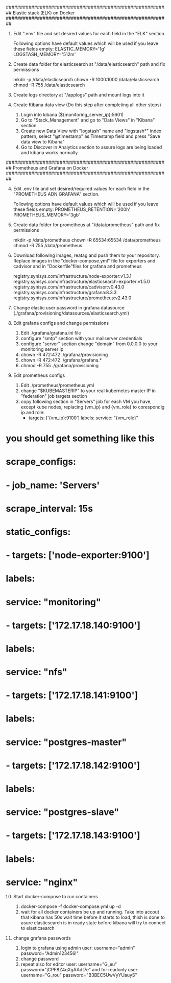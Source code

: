 ########################################################## Elastic stack (ELK) on Docker ##########################################################

1) Edit ".env" file and set desired values for each field in the "ELK" section. 

    Following options have default values which will be used if you leave these fields empty:
    ELASTIC_MEMORY='1g'
    LOGSTASH_MEMORY='512m'

2) Create data folder for elasticsearch at "/data/elasticsearch" path and fix permissions

    mkdir -p /data/elasticsearch
    chown -R 1000:1000 /data/elasticsearch
    chmod -R 755 /data/elasticsearch

3) Create logs directory at "/applogs" path and mount logs into it

12) Create Kibana data view (Do this step after completing all other steps)

    1. Login into kibana (${monitoring_server_ip}:5601)
    2. Go to "Stack_Management" and go to "Data Views" in "Kibana" section
    3. Create new Data View with "logstash" name and "logstash*" index pattern, select "@timestamp" as Timestamp field and press "Save data view to Kibana"
    4. Go to Discover in Analytics section to assure logs are being loaded and kibana works normally





########################################################## Prometheus and Grafana on Docker ##########################################################

4) Edit .env file and set desired/required values for each field in the "PROMETHEUS ADN GRAFANA" section.

    Following options have default values which will be used if you leave these fields empty:
    PROMETHEUS_RETENTION='200h'
    PROMETHEUS_MEMORY='3gb'

5) Create data folder for prometheus at "/data/prometheus" path and fix permissions

    mkdir -p /data/prometheus
    chown -R 65534:65534 /data/prometheus
    chmod -R 755 /data/prometheus

6) Download following images, reatag and push them to your repository. Replace images in the "docker-compose.yml" file for exporters and cadvisor and in "Dockerfile"files for grafana and prometheus

    registry.synisys.com/infrastructure/node-exporter:v1.3.1
    registry.synisys.com/infrastructure/elasticsearch-exporter:v1.5.0
    registry.synisys.com/infrastructure/cadvisor:v0.43.0
    registry.synisys.com/infrastructure/grafana:8.3.3
    registry.synisys.com/infrastructure/prometheus:v2.43.0

7) Change elastic user password in grafana datasource (./grafana/provisioning/datasources/elasticsearch.yml)

8) Edit grafana configs and change permissions

    1. Edit ./grafana/grafana.ini file
    2. configure "smtp" section with your mailserver credentials
    3. configure "server" section change "domain" from 0.0.0.0 to your monitoring server ip
    4. chown -R 472:472 ./grafana/provisioning
    5. chown -R 472:472 ./grafana/grafana.*
    6. chmod -R 755 ./grafana/provisioning

9) Edit prometheus configs
    
    1. Edit ./prometheus/prometheus.yml
    2. change "$KUBEMASTERIP" to your real kubernetes master IP in "federation" job targets section
    3. copy following section in "Servers" job for each VM you have, except kube nodes, replacing {vm_ip} and {vm_role} to corespondig ip and role: 
        - targets: ['{vm_ip}:9100']
          labels:
            service: "{vm_role}"

# you should get something like this
#
# scrape_configs:
#  - job_name: 'Servers'
#    scrape_interval: 15s
#    static_configs:
#      - targets: ['node-exporter:9100']
#        labels:
#          service: "monitoring"
#      - targets: ['172.17.18.140:9100']
#        labels:
#          service: "nfs"
#      - targets: ['172.17.18.141:9100']
#        labels:
#          service: "postgres-master"
#      - targets: ['172.17.18.142:9100']
#        labels:
#          service: "postgres-slave"
#      - targets: ['172.17.18.143:9100']
#        labels:
#          service: "nginx"

10) Start docker-compose to run containers

    1. docker-compose -f docker-compose.yml up -d 
    2. wait for all docker containers be up and running. Take into accout that kibana has 50s wait time before it starts to load, thish is done to asure elasticsearch is in ready state before kibana will try to connect to elasticsearch 

11) change grafana passwords

    1. login to grafana using admin user: username="admin" password="Admin123456!"
    2. change password
    3. repeat also for editor user: username="G_eu" password="jCPF8Z4qXgAAdt7e" 
               and for readonly user: username="G_rou" password="B3BEC5UwVyYUauyS"
